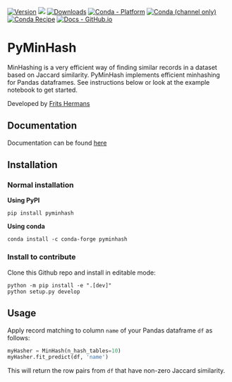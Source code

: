 <!--- BADGES: START --->
[![Version](https://img.shields.io/pypi/v/pyminhash)](https://pypi.org/project/pyminhash/)
![](https://img.shields.io/github/license/fritshermans/pyminhash)
[![Downloads](https://pepy.tech/badge/pyminhash)](https://pepy.tech/project/pyminhash)
[![Conda - Platform](https://img.shields.io/conda/pn/conda-forge/pyminhash?logo=anaconda&style=flat)][#conda-forge-package]
[![Conda (channel only)](https://img.shields.io/conda/vn/conda-forge/pyminhash?logo=anaconda&style=flat&color=orange)][#conda-forge-package]
[![Conda Recipe](https://img.shields.io/static/v1?logo=conda-forge&style=flat&color=green&label=recipe&message=pyminhash)][#conda-forge-feedstock]
[![Docs - GitHub.io](https://img.shields.io/static/v1?logo=readthdocs&style=flat&color=pink&label=docs&message=pyminhash)][#docs-package]

[#pypi-package]: https://pypi.org/project/pyminhash/
[#conda-forge-package]: https://anaconda.org/conda-forge/pyminhash
[#conda-forge-feedstock]: https://github.com/conda-forge/pyminhash-feedstock
[#docs-package]: https://pyminhash.readthedocs.io/en/latest/
<!--- BADGES: END --->

# PyMinHash

MinHashing is a very efficient way of finding similar records in a dataset based on Jaccard similarity. PyMinHash
implements efficient minhashing for Pandas dataframes. See instructions below or look at the example notebook to get
started.

Developed by [Frits Hermans](https://fritshermans.github.io/)

## Documentation

Documentation can be found [here](https://pyminhash.readthedocs.io/en/latest/)

## Installation

### Normal installation
**Using PyPI**

```
pip install pyminhash
```

**Using conda**

```
conda install -c conda-forge pyminhash
```


### Install to contribute

Clone this Github repo and install in editable mode:

```
python -m pip install -e ".[dev]"
python setup.py develop
```

## Usage

Apply record matching to column `name` of your Pandas dataframe `df` as follows:

```python
myHasher = MinHash(n_hash_tables=10)
myHasher.fit_predict(df, 'name')
```

This will return the row pairs from `df` that have non-zero Jaccard similarity.

